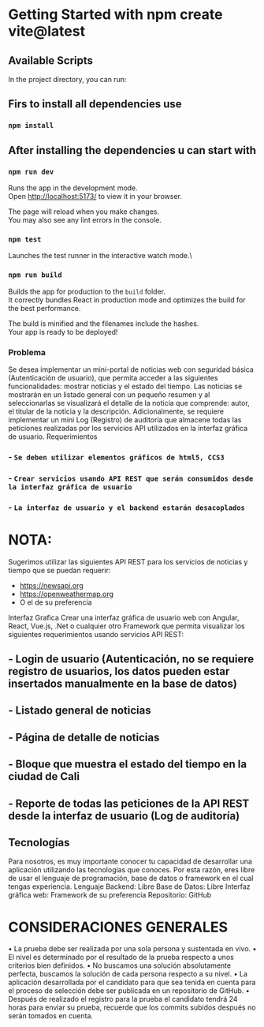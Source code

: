 # Getting Started with npm create vite@latest



## Available Scripts

In the project directory, you can run:


## Firs to install all dependencies use

### `npm install`

## After installing the dependencies u can start with
### `npm run dev`

Runs the app in the development mode.\
Open [http://localhost:5173/](http://localhost:5173/) to view it in your browser.

The page will reload when you make changes.\
You may also see any lint errors in the console.

### `npm test`

Launches the test runner in the interactive watch mode.\


### `npm run build`

Builds the app for production to the `build` folder.\
It correctly bundles React in production mode and optimizes the build for the best performance.

The build is minified and the filenames include the hashes.\
Your app is ready to be deployed!






### Problema
Se desea implementar un mini-portal de noticias web con seguridad básica (Autenticación de
usuario), que permita acceder a las siguientes funcionalidades: mostrar noticias y el estado del
tiempo.
Las noticias se mostrarán en un listado general con un pequeño resumen y al seleccionarlas se
visualizará el detalle de la noticia que comprende: autor, el titular de la noticia y la descripción.
Adicionalmente, se requiere implementar un mini Log (Registro) de auditoría que almacene todas las
peticiones realizadas por los servicios API utilizados en la interfaz gráfica de usuario.
Requerimientos


### - `Se deben utilizar elementos gráficos de html5, CCS3`
### - `Crear servicios usando API REST que serán consumidos desde la interfaz gráfica de usuario`
### - `La interfaz de usuario y el backend estarán desacoplados`

# NOTA:
Sugerimos utilizar las siguientes API REST para los servicios de noticias y tiempo que se puedan
requerir:
- https://newsapi.org
- https://openweathermap.org
- O el de su preferencia

Interfaz Grafica
Crear una interfaz gráfica de usuario web con Angular, React, Vue.js, .Net o cualquier otro
Framework que permita visualizar los siguientes requerimientos usando servicios API REST:
## - Login de usuario (Autenticación, no se requiere registro de usuarios, los datos pueden estar insertados manualmente en la base de datos)
## - Listado general de noticias
## - Página de detalle de noticias
## - Bloque que muestra el estado del tiempo en la ciudad de Cali
## - Reporte de todas las peticiones de la API REST desde la interfaz de usuario (Log de auditoría)

## Tecnologías
Para nosotros, es muy importante conocer tu capacidad de desarrollar una aplicación utilizando las
tecnologías que conoces. Por esta razón, eres libre de usar el lenguaje de programación, base de
datos o framework en el cual tengas experiencia.
Lenguaje Backend: Libre
Base de Datos: Libre
Interfaz gráfica web: Framework de su preferencia
Repositorio: GitHub
# CONSIDERACIONES GENERALES
• La prueba debe ser realizada por una sola persona y sustentada en vivo.
• El nivel es determinado por el resultado de la prueba respecto a unos criterios bien definidos.
• No buscamos una solución absolutamente perfecta, buscamos la solución de cada
persona respecto a su nivel.
• La aplicación desarrollada por el candidato para que sea tenida en cuenta para el
proceso de selección debe ser publicada en un repositorio de GitHub.
• Después de realizado el registro para la prueba el candidato tendrá 24 horas para
enviar su prueba, recuerde que los commits subidos después no serán tomados en
cuenta.